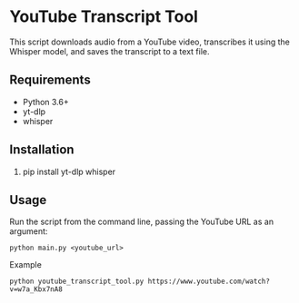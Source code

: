 # YouTube Transcript Tool

This script downloads audio from a YouTube video, transcribes it using the Whisper model, and saves the transcript to a text file.

## Requirements
- Python 3.6+
- yt-dlp
- whisper

## Installation
1. pip install yt-dlp whisper

## Usage
Run the script from the command line, passing the YouTube URL as an argument:
```
python main.py <youtube_url>
```

Example
```
python youtube_transcript_tool.py https://www.youtube.com/watch?v=w7a_Kbx7nA8
```



